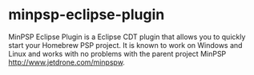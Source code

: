 # minpsp-eclipse-plugin
MinPSP Eclipse Plugin is a Eclipse CDT plugin that allows you to quickly start your Homebrew PSP project. It is known to work on Windows and Linux and works with no problems with the parent project MinPSP http://www.jetdrone.com/minpspw.
